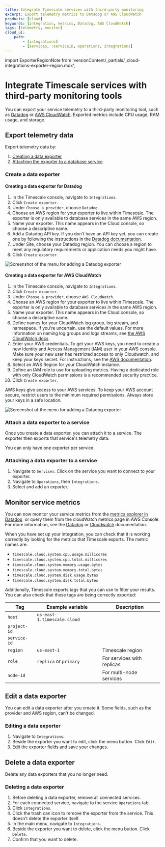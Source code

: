 ```yaml
---
title: Integrate Timescale services with third-party monitoring
excerpt: Export telemetry metrics to Datadog or AWS CloudWatch
products: [cloud]
keywords: [integration, metrics, Datadog, AWS CloudWatch]
tags: [telemetry, monitor]
cloud_ui:
    path:
        - [integrations]
        - [services, :serviceID, operations, integrations]
---
```


import ExporterRegionNote from 'versionContent/_partials/_cloud-integrations-exporter-region.mdx';

# Integrate Timescale services with third-party monitoring tools

You can export your service telemetry to a third-party monitoring tool, such as
[Datadog][datadog] or [AWS CloudWatch][cloudwatch]. Exported metrics include
CPU usage, RAM usage, and storage.

## Export telemetry data

Export telemetry data by:

1.  [Creating a data exporter][create-exporter]
1.  [Attaching the exporter to a database service][attach-exporter]

### Create a data exporter

<ExporterRegionNote />

<Tabs label="Create a data exporter">

<Tab title="Datadog">

<Procedure>

#### Creating a data exporter for Datadog

1.  In the Timescale console, navigate to `Integrations`.
1.  Click `Create exporter`.
1.  Under `Choose a provider`, choose `Datadog`.
1.  Choose an AWS region for your exporter to live within Timescale. The
    exporter is only available to database services in the same AWS region.
1.  Name your exporter. This name appears in the Cloud console, so choose a
    descriptive name.
1.  Add a Datadog API key. If you don't have an API key yet, you can create one
    by following the instructions in the [Datadog
    documentation][datadog-api-key].
1.  Under Site, choose your Datadog region. You can choose a region to meet any
    regulatory requirements or application needs you might have.
1.  Click `Create exporter`.

<img class="main-content__illustration"
src="https://s3.amazonaws.com/assets.timescale.com/docs/images/tsc-integrations-datadog.png"
alt="Screenshot of the menu for adding a Datadog exporter" />

</Procedure>

</Tab>

<Tab title="AWS CloudWatch">

<Procedure>

#### Creating a data exporter for AWS CloudWatch

1.  In the Timescale console, navigate to `Integrations`.
1.  Click `Create exporter`.
1.  Under `Choose a provider`, choose `AWS CloudWatch`.
1.  Choose an AWS region for your exporter to live within Timescale. The
    exporter is only available to database services in the same AWS region.
1.  Name your exporter. This name appears in the Cloud console, so choose a
    descriptive name.
1.  Define names for your CloudWatch log group, log stream, and namespace. If
    you're uncertain, use the default values. For more information on naming log
    groups and logs streams, see [the AWS CloudWatch
    docs][cloudwatch-log-naming].
1.  Enter your AWS credentials. To get your AWS keys, you need to create a new
    Identity and Access Management (IAM) user in your AWS console. Make sure
    your new user has restricted access to only Cloudwatch, and keep your keys
    secret. For instructions, see the [AWS documentation][aws-access-keys].
1.  Select an AWS Region for your CloudWatch instance.
1.  <Optional />Define an IAM role to use for uploading metrics. Having a
    dedicated role with only CloudWatch permissions is a recommended security
    practice.
1.  Click `Create exporter`.

<Highlight type="warning">
AWS keys give access to your AWS services. To keep your AWS account secure,
restrict users to the minimum required permissions. Always store your keys in a
safe location.
</Highlight>

<img class="main-content__illustration"
src="https://s3.amazonaws.com/assets.timescale.com/docs/images/tsc-integrations-cloudwatch.png"
alt="Screenshot of the menu for adding a Datadog exporter" />

</Procedure>

</Tab>

</Tabs>

### Attach a data exporter to a service

Once you create a data exporter, you can attach it to a service. The exporter
then exports that service's telemetry data.

You can only have one exporter per service.

<ExporterRegionNote />

<Procedure>

### Attaching a data exporter to a service

1.  Navigate to `Services`. Click on the service you want to connect to your
    exporter.
1.  Navigate to `Operations`, then `Integrations`.
1.  Select and add an exporter.

</Procedure>

## Monitor service metrics

You can now monitor your service metrics from the [metrics explorer in
Datadog][datadog-metrics-explorer], or query them from the cloudWatch metrics
page in AWS Console. For more information, see the [Datadog][datadog-docs] or
[Cloudwatch][cloudwatch-docs] documentation.

When you have set up your integration, you can check that it is working
correctly by looking for the metrics that Timescale exports. The metric
names are:

*   `timescale.cloud.system.cpu.usage.millicores`
*   `timescale.cloud.system.cpu.total.millicores`
*   `timescale.cloud.system.memory.usage.bytes`
*   `timescale.cloud.system.memory.total.bytes`
*   `timescale.cloud.system.disk.usage.bytes`
*   `timescale.cloud.system.disk.total.bytes`

Additionally, Timescale exports tags that you can use to filter your
results. You can also check that these tags are being correctly exported:

|Tag|Example variable|Description|
|-|-|-|
|`host`|`us-east-1.timescale.cloud`||
|`project-id`|||
|`service-id`|||
|`region`|`us-east-1`|Timescale region|
|`role`|`replica` or `primary`|For services with replicas|
|`node-id`||For multi-node services|

## Edit a data exporter

You can edit a data exporter after you create it. Some fields, such as the
provider and AWS region, can't be changed.

<Procedure>

### Editing a data exporter

1.  Navigate to `Integrations`.
1.  Beside the exporter you want to edit, click the menu button. Click `Edit`.
1.  Edit the exporter fields and save your changes.

</Procedure>

## Delete a data exporter

Delete any data exporters that you no longer need.

<Procedure>

### Deleting a data exporter

1.  Before deleting a data exporter, remove all connected services.
1.  For each connected service, navigate to the service `Operations` tab.
1.  Click `Integrations`.
1.  Click the trash can icon to remove the exporter from the service. This
    doesn't delete the exporter itself.
1.  In the main menu, navigate to `Integrations`.
1.  Beside the exporter you want to delete, click the menu button. Click
    `Delete`.
1.  Confirm that you want to delete.

</Procedure>

[attach-exporter]: #attach-a-data-exporter-to-a-service
[aws-access-keys]: https://docs.aws.amazon.com/IAM/latest/UserGuide/id_users_create.html#id_users_create_console
[cloudwatch]: https://aws.amazon.com/cloudwatch/
[cloudwatch-docs]: https://docs.aws.amazon.com/cloudwatch/index.html
[cloudwatch-log-naming]: https://docs.aws.amazon.com/AmazonCloudWatch/latest/logs/Working-with-log-groups-and-streams.html
[create-exporter]: #create-a-data-exporter
[datadog]: https://www.datadoghq.com
[datadog-api-key]: https://docs.datadoghq.com/account_management/api-app-keys/#add-an-api-key-or-client-token
[datadog-docs]: https://docs.datadoghq.com/
[datadog-metrics-explorer]: https://app.datadoghq.com/metric/explorer
